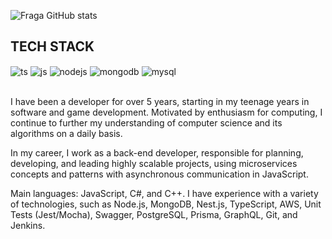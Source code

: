 ![Fraga GitHub stats](https://github-readme-stats.vercel.app/api?username=alanassis&show_icons=true&theme=dracula&count_private=true)

## TECH STACK

<div style="display: inline_block">
  <img align="center" alt="ts" src="https://img.shields.io/badge/TypeScript-007ACC?style=for-the-badge&logo=typescript&logoColor=white" />
  <img align="center" alt="js" src="https://img.shields.io/badge/JavaScript-F7DF1E?style=for-the-badge&logo=javascript&logoColor=black" />
  <img align="center" alt="nodejs" src="https://img.shields.io/badge/Node.js-43853D?style=for-the-badge&logo=node.js&logoColor=white" />
  <img align="center" alt="mongodb" src="https://img.shields.io/badge/MongoDB-4EA94B?style=for-the-badge&logo=mongodb&logoColor=white" />
  <img align="center" alt="mysql" src="https://img.shields.io/badge/mysql-4479A1.svg?style=for-the-badge&logo=mysql&logoColor=white" />
</div><br/>

I have been a developer for over 5 years, starting in my teenage years in software and game development. Motivated by enthusiasm for computing, I continue to further my understanding of computer science and its algorithms on a daily basis.

In my career, I work as a back-end developer, responsible for planning, developing, and leading highly scalable projects, using microservices concepts and patterns with asynchronous communication in JavaScript.

Main languages: JavaScript, C#, and C++.
I have experience with a variety of technologies, such as Node.js, MongoDB, Nest.js, TypeScript, AWS, Unit Tests (Jest/Mocha), Swagger, PostgreSQL, Prisma, GraphQL, Git, and Jenkins.
